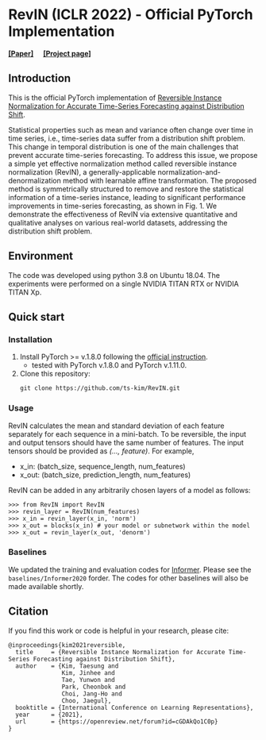 # RevIN (ICLR 2022) - Official PyTorch Implementation

[<ins>__[Paper]__</ins>](https://openreview.net/pdf?id=cGDAkQo1C0p) &nbsp; 
&nbsp; 
 [<ins>__[Project page]__</ins>](https://seharanul17.github.io/RevIN/)

## Introduction

This is the official PyTorch implementation of [Reversible Instance Normalization for Accurate Time-Series Forecasting against Distribution Shift](https://openreview.net/forum?id=cGDAkQo1C0p).

Statistical properties such as mean and variance often change over time in time series, i.e., time-series data suffer from a distribution shift problem. This change in temporal distribution is one of the main challenges that prevent accurate time-series forecasting. To address this issue, we propose a simple yet effective normalization method called reversible instance normalization (RevIN), a generally-applicable normalization-and-denormalization method with learnable affine transformation. The proposed method is symmetrically structured to remove and restore the statistical information of a time-series instance, leading to significant performance improvements in time-series forecasting, as shown in Fig. 1. We demonstrate the effectiveness of RevIN via extensive quantitative and qualitative analyses on various real-world datasets, addressing the distribution shift problem.


## Environment

The code was developed using python 3.8 on Ubuntu 18.04. The experiments were performed on a single NVIDIA TITAN RTX or NVIDIA TITAN Xp.


## Quick start

### Installation
1. Install PyTorch >= v.1.8.0 following the [official instruction](https://pytorch.org/). 
   - tested with PyTorch v.1.8.0 and PyTorch v.1.11.0.
2. Clone this repository:
    ```
    git clone https://github.com/ts-kim/RevIN.git
    ```

### Usage
RevIN calculates the mean and standard deviation of each feature separately for each sequence in a mini-batch.
To be reversible, the input and output tensors should have the same number of features.
The input tensors should be provided as *(..., feature)*.
For example,
- x_in: (batch_size, sequence_length, num_features)
- x_out: (batch_size, prediction_length, num_features)

RevIN can be added in any arbitrarily chosen layers of a model as follows:
```
>>> from RevIN import RevIN
>>> revin_layer = RevIN(num_features)
>>> x_in = revin_layer(x_in, 'norm')
>>> x_out = blocks(x_in) # your model or subnetwork within the model
>>> x_out = revin_layer(x_out, 'denorm')
```

### Baselines
We updated the training and evaluation codes for [Informer](https://github.com/zhouhaoyi/Informer2020).
Please see the `baselines/Informer2020` forder.
The codes for other baselines will also be made available shortly.

## Citation

If you find this work or code is helpful in your research, please cite:
```
@inproceedings{kim2021reversible,
  title     = {Reversible Instance Normalization for Accurate Time-Series Forecasting against Distribution Shift},
  author    = {Kim, Taesung and 
               Kim, Jinhee and 
               Tae, Yunwon and 
               Park, Cheonbok and 
               Choi, Jang-Ho and 
               Choo, Jaegul},
  booktitle = {International Conference on Learning Representations},
  year      = {2021},
  url       = {https://openreview.net/forum?id=cGDAkQo1C0p}
}
```
